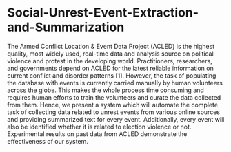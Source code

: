 # Social-Unrest-Event-Extraction-and-Summarization
The Armed Conflict Location &amp; Event Data Project (ACLED) is the highest quality, most widely used, real-time data and analysis source on political violence and protest in the developing world. Practitioners, researchers, and governments depend on ACLED for the latest reliable information on current conflict and disorder patterns [1]. However, the task of populating the database with events is currently carried manually by human volunteers across the globe. This makes the whole process time consuming and requires human efforts to train the volunteers and curate the data collected from them. Hence, we present a system which will automate the complete task of collecting data related to unrest events from various online sources and providing summarized text for every event. Additionally, every event will also be identified whether it is related to election violence or not. Experimental results on past data from ACLED demonstrate the effectiveness of our system.
